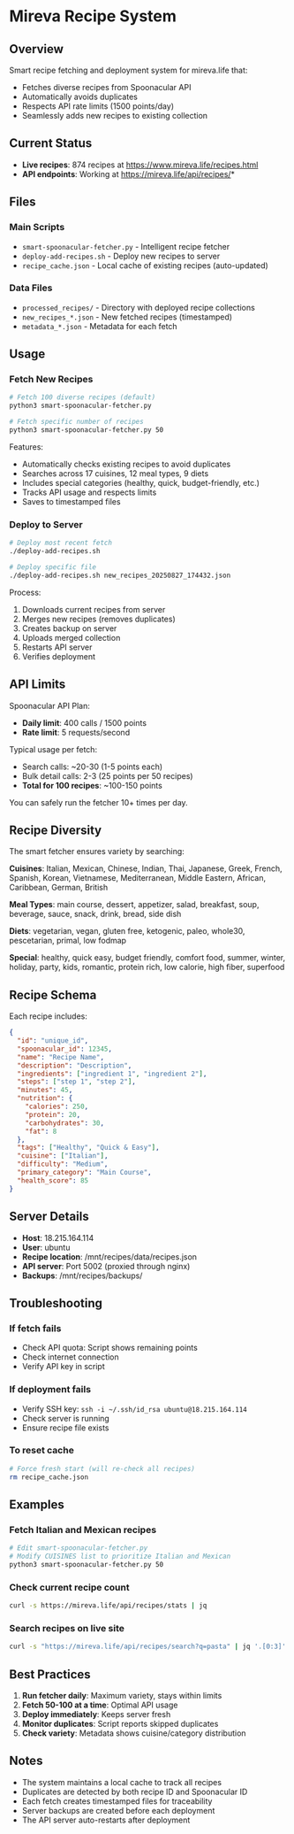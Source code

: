 # Mireva Recipe System

## Overview
Smart recipe fetching and deployment system for mireva.life that:
- Fetches diverse recipes from Spoonacular API
- Automatically avoids duplicates
- Respects API rate limits (1500 points/day)
- Seamlessly adds new recipes to existing collection

## Current Status
- **Live recipes**: 874 recipes at https://www.mireva.life/recipes.html
- **API endpoints**: Working at https://mireva.life/api/recipes/*

## Files

### Main Scripts
- `smart-spoonacular-fetcher.py` - Intelligent recipe fetcher
- `deploy-add-recipes.sh` - Deploy new recipes to server
- `recipe_cache.json` - Local cache of existing recipes (auto-updated)

### Data Files
- `processed_recipes/` - Directory with deployed recipe collections
- `new_recipes_*.json` - New fetched recipes (timestamped)
- `metadata_*.json` - Metadata for each fetch

## Usage

### Fetch New Recipes

```bash
# Fetch 100 diverse recipes (default)
python3 smart-spoonacular-fetcher.py

# Fetch specific number of recipes
python3 smart-spoonacular-fetcher.py 50
```

Features:
- Automatically checks existing recipes to avoid duplicates
- Searches across 17 cuisines, 12 meal types, 9 diets
- Includes special categories (healthy, quick, budget-friendly, etc.)
- Tracks API usage and respects limits
- Saves to timestamped files

### Deploy to Server

```bash
# Deploy most recent fetch
./deploy-add-recipes.sh

# Deploy specific file
./deploy-add-recipes.sh new_recipes_20250827_174432.json
```

Process:
1. Downloads current recipes from server
2. Merges new recipes (removes duplicates)
3. Creates backup on server
4. Uploads merged collection
5. Restarts API server
6. Verifies deployment

## API Limits

Spoonacular API Plan:
- **Daily limit**: 400 calls / 1500 points
- **Rate limit**: 5 requests/second

Typical usage per fetch:
- Search calls: ~20-30 (1-5 points each)
- Bulk detail calls: 2-3 (25 points per 50 recipes)
- **Total for 100 recipes**: ~100-150 points

You can safely run the fetcher 10+ times per day.

## Recipe Diversity

The smart fetcher ensures variety by searching:

**Cuisines**: Italian, Mexican, Chinese, Indian, Thai, Japanese, Greek, French, Spanish, Korean, Vietnamese, Mediterranean, Middle Eastern, African, Caribbean, German, British

**Meal Types**: main course, dessert, appetizer, salad, breakfast, soup, beverage, sauce, snack, drink, bread, side dish

**Diets**: vegetarian, vegan, gluten free, ketogenic, paleo, whole30, pescetarian, primal, low fodmap

**Special**: healthy, quick easy, budget friendly, comfort food, summer, winter, holiday, party, kids, romantic, protein rich, low calorie, high fiber, superfood

## Recipe Schema

Each recipe includes:
```json
{
  "id": "unique_id",
  "spoonacular_id": 12345,
  "name": "Recipe Name",
  "description": "Description",
  "ingredients": ["ingredient 1", "ingredient 2"],
  "steps": ["step 1", "step 2"],
  "minutes": 45,
  "nutrition": {
    "calories": 250,
    "protein": 20,
    "carbohydrates": 30,
    "fat": 8
  },
  "tags": ["Healthy", "Quick & Easy"],
  "cuisine": ["Italian"],
  "difficulty": "Medium",
  "primary_category": "Main Course",
  "health_score": 85
}
```

## Server Details

- **Host**: 18.215.164.114
- **User**: ubuntu
- **Recipe location**: /mnt/recipes/data/recipes.json
- **API server**: Port 5002 (proxied through nginx)
- **Backups**: /mnt/recipes/backups/

## Troubleshooting

### If fetch fails
- Check API quota: Script shows remaining points
- Check internet connection
- Verify API key in script

### If deployment fails
- Verify SSH key: `ssh -i ~/.ssh/id_rsa ubuntu@18.215.164.114`
- Check server is running
- Ensure recipe file exists

### To reset cache
```bash
# Force fresh start (will re-check all recipes)
rm recipe_cache.json
```

## Examples

### Fetch Italian and Mexican recipes
```bash
# Edit smart-spoonacular-fetcher.py
# Modify CUISINES list to prioritize Italian and Mexican
python3 smart-spoonacular-fetcher.py 50
```

### Check current recipe count
```bash
curl -s https://mireva.life/api/recipes/stats | jq
```

### Search recipes on live site
```bash
curl -s "https://mireva.life/api/recipes/search?q=pasta" | jq '.[0:3]'
```

## Best Practices

1. **Run fetcher daily**: Maximum variety, stays within limits
2. **Fetch 50-100 at a time**: Optimal API usage
3. **Deploy immediately**: Keeps server fresh
4. **Monitor duplicates**: Script reports skipped duplicates
5. **Check variety**: Metadata shows cuisine/category distribution

## Notes

- The system maintains a local cache to track all recipes
- Duplicates are detected by both recipe ID and Spoonacular ID
- Each fetch creates timestamped files for traceability
- Server backups are created before each deployment
- The API server auto-restarts after deployment